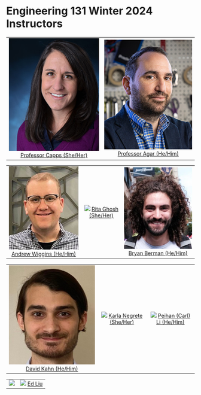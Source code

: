 # Engineering 131 Winter 2024 Instructors

<style>
td, th {
   border: none!important;
}
</style>

| | |
|:-------------------------:|:-------------------------:|
|<img width="400" src="https://github.com/DrexelEngineering/ENGR131_W2023/blob/main/jupyterbook/assets/instructor_photos/Capps.jpg?raw=true">  [Professor Capps (She/Her)](mailto:engr131w24@drexel.edu) |<img width="400" src="https://github.com/DrexelEngineering/ENGR131_W2023/blob/main/jupyterbook/assets/instructor_photos/Agar.jpg?raw=true"> [Professor Agar (He/Him)](mailto:engr131w24@drexel.edu)|

| | | |
|:-------------------------:|:-------------------------:|:-------------------------:|
|<img width="300" src="https://github.com/DrexelEngineering/ENGR131_W2023/blob/main/jupyterbook/assets/instructor_photos/Andy.jpg?raw=true">  [Andrew Wiggins (He/Him)](mailto:afw42@drexel.edu) |  <img width="300" src="https://github.com/DrexelEngineering/ENGR131_W2023/blob/main/jupyterbook/assets/instructor_photos/Rita.jpg?raw=true">  [Rita Ghosh (She/Her)](mailto:rg897@drexel.edu)|<img width="300" src="https://github.com/DrexelEngineering/ENGR131_W2023/blob/main/jupyterbook/assets/instructor_photos/Bryan.jpg?raw=true">  [Bryan Berman (He/Him)](mailto:bb826@drexel.edu)|

| | | |
|:-------------------------:|:-------------------------:|:-------------------------:|
|<img width="300" src="https://github.com/DrexelEngineering/ENGR131_W2023/blob/main/jupyterbook/assets/instructor_photos/David.jpg?raw=true">  [David Kahn (He/Him)](mailto:dak329@drexel.edu) |  <img width="300" src="https://github.com/DrexelEngineering/ENGR131_W2023/blob/main/jupyterbook/assets/instructor_photos/Karla.jpg?raw=true">  [Karla Negrete (She/Her)](mailto:kn583@drexel.edu)|<img width="300" src="https://github.com/DrexelEngineering/ENGR131_W2023/blob/main/jupyterbook/assets/instructor_photos/Peihan.jpg?raw=true">  [Peihan (Carl) Li (He/Him)](mailto:pl525@drexel.edu)|

| | |
|:-------------------------:|:-------------------------:|
| <img width="300" src="https://github.com/DrexelEngineering/ENGR131_W2023/blob/main/jupyterbook/assets/instructor_photos/Empty.jpg?raw=true">  |<img width="300" src="https://github.com/DrexelEngineering/ENGR131_W2023/blob/main/jupyterbook/assets/instructor_photos/Ed.jpg?raw=true">  [Ed Liu](mailto:el662@drexel.edu) | <img width="300" src="https://github.com/DrexelEngineering/ENGR131_W2023/blob/main/jupyterbook/assets/instructor_photos/Empty.jpg?raw=true">  |

